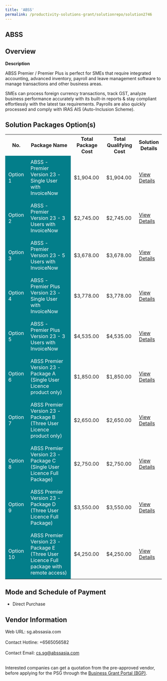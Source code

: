 ```yaml
---
title: 'ABSS'
permalink: /productivity-solutions-grant/solutionrepo/solution2746
---
```


## ABSS

## Overview

**Description**

ABSS Premier / Premier Plus is perfect for SMEs that require integrated accounting, advanced inventory, payroll and leave management software to manage transactions and other business areas.  

SMEs can process foreign currency transactions, track GST, analyze business performance accurately with its built-in reports & stay compliant effortlessly with the latest tax requirements. Payrolls are also quickly processed and comply with IRAS AIS (Auto-Inclusion Scheme).

## Solution Packages Option(s)

<table>
<tr>
<th><b>No.</b></th>
<th><b>Package Name</b></th>
<th><b>Total Package Cost</b></th>
<th><b>Total Qualifying Cost</b></th>
<th><b>Solution Details</b></th>
</tr>
<tr>
<td style='padding: 10px; background-color: #037E8A; color: #FFFFFF;'>Option 1</td>
<td style='padding: 10px; background-color: #037E8A; color: #FFFFFF;'>ABSS - Premier Version 23 - Single User with InvoiceNow</td>
<td style='padding: 10px;'>$1,904.00</td>
<td style='padding: 10px;'>$1,904.00</td>
<td style='padding: 10px;'><a href='https://www.gobusiness.gov.sg/images/psg/Asian_Business_20210432_Desensitised_Annex_3_Part_1.pdf' target='_blank'>View Details</a></td>
</tr>
<tr>
<td style='padding: 10px; background-color: #037E8A; color: #FFFFFF;'>Option 2</td>
<td style='padding: 10px; background-color: #037E8A; color: #FFFFFF;'>ABSS - Premier Version 23 - 3 Users with InvoiceNow</td>
<td style='padding: 10px;'>$2,745.00</td>
<td style='padding: 10px;'>$2,745.00</td>
<td style='padding: 10px;'><a href='https://www.gobusiness.gov.sg/images/psg/Asian_Business_20210432_Desensitised_Annex_3_Part_2.pdf' target='_blank'>View Details</a></td>
</tr>
<tr>
<td style='padding: 10px; background-color: #037E8A; color: #FFFFFF;'>Option 3</td>
<td style='padding: 10px; background-color: #037E8A; color: #FFFFFF;'>ABSS - Premier Version 23 - 5 Users with InvoiceNow</td>
<td style='padding: 10px;'>$3,678.00</td>
<td style='padding: 10px;'>$3,678.00</td>
<td style='padding: 10px;'><a href='https://www.gobusiness.gov.sg/images/psg/Asian_Business_20210432_Desensitised_Annex_3_Part_3.pdf' target='_blank'>View Details</a></td>
</tr>
<tr>
<td style='padding: 10px; background-color: #037E8A; color: #FFFFFF;'>Option 4</td>
<td style='padding: 10px; background-color: #037E8A; color: #FFFFFF;'>ABSS - Premier Plus Version 23 - Single User with InvoiceNow</td>
<td style='padding: 10px;'>$3,778.00</td>
<td style='padding: 10px;'>$3,778.00</td>
<td style='padding: 10px;'><a href='https://www.gobusiness.gov.sg/images/psg/Asian_Business_20210432_Desensitised_Annex_3_Part_4.pdf' target='_blank'>View Details</a></td>
</tr>
<tr>
<td style='padding: 10px; background-color: #037E8A; color: #FFFFFF;'>Option 5</td>
<td style='padding: 10px; background-color: #037E8A; color: #FFFFFF;'>ABSS - Premier Plus Version 23 - 3 Users with InvoiceNow</td>
<td style='padding: 10px;'>$4,535.00</td>
<td style='padding: 10px;'>$4,535.00</td>
<td style='padding: 10px;'><a href='https://www.gobusiness.gov.sg/images/psg/Asian_Business_20210432_Desensitised_Annex_3_Part_5.pdf' target='_blank'>View Details</a></td>
</tr>
<tr>
<td style='padding: 10px; background-color: #037E8A; color: #FFFFFF;'>Option 6</td>
<td style='padding: 10px; background-color: #037E8A; color: #FFFFFF;'>ABSS Premier Version 23 - Package A (Single User Licence product only)</td>
<td style='padding: 10px;'>$1,850.00</td>
<td style='padding: 10px;'>$1,850.00</td>
<td style='padding: 10px;'><a href='https://www.gobusiness.gov.sg/images/psg/Andre_Corporate_20220008_Desensitised_Annex_3_Part_1.pdf' target='_blank'>View Details</a></td>
</tr>
<tr>
<td style='padding: 10px; background-color: #037E8A; color: #FFFFFF;'>Option 7</td>
<td style='padding: 10px; background-color: #037E8A; color: #FFFFFF;'>ABSS Premier Version 23 - Package B (Three User Licence product only)</td>
<td style='padding: 10px;'>$2,650.00</td>
<td style='padding: 10px;'>$2,650.00</td>
<td style='padding: 10px;'><a href='https://www.gobusiness.gov.sg/images/psg/Andre_Corporate_20220008_Desensitised_Annex_3_Part_2.pdf' target='_blank'>View Details</a></td>
</tr>
<tr>
<td style='padding: 10px; background-color: #037E8A; color: #FFFFFF;'>Option 8</td>
<td style='padding: 10px; background-color: #037E8A; color: #FFFFFF;'>ABSS Premier Version 23 - Package C (Single User Licence Full Package)</td>
<td style='padding: 10px;'>$2,750.00</td>
<td style='padding: 10px;'>$2,750.00</td>
<td style='padding: 10px;'><a href='https://www.gobusiness.gov.sg/images/psg/Andre_Corporate_20220008_Desensitised_Annex_3_Part_3.pdf' target='_blank'>View Details</a></td>
</tr>
<tr>
<td style='padding: 10px; background-color: #037E8A; color: #FFFFFF;'>Option 9</td>
<td style='padding: 10px; background-color: #037E8A; color: #FFFFFF;'>ABSS Premier Version 23 - Package D (Three User Licence Full Package)</td>
<td style='padding: 10px;'>$3,550.00</td>
<td style='padding: 10px;'>$3,550.00</td>
<td style='padding: 10px;'><a href='https://www.gobusiness.gov.sg/images/psg/Andre_Corporate_20220008_Desensitised_Annex_3_Part_4.pdf' target='_blank'>View Details</a></td>
</tr>
<tr>
<td style='padding: 10px; background-color: #037E8A; color: #FFFFFF;'>Option 10</td>
<td style='padding: 10px; background-color: #037E8A; color: #FFFFFF;'>ABSS Premier Version 23 - Package E (Three User Licence Full package with remote access)</td>
<td style='padding: 10px;'>$4,250.00</td>
<td style='padding: 10px;'>$4,250.00</td>
<td style='padding: 10px;'><a href='https://www.gobusiness.gov.sg/images/psg/Andre_Corporate_20220008_Desensitised_Annex_3_Part_5.pdf' target='_blank'>View Details</a></td>
</tr>
</table>

## Mode and Schedule of Payment

 - Direct Purchase

## Vendor Information

 Web URL: sg.abssasia.com <br><br>Contact Hotline: +6565056582 <br><br>Contact Email: cs.sg@abssasia.com <br><br>

Interested companies can get a quotation from the pre-approved vendor, before applying for the PSG through the <a href='https://www.businessgrants.gov.sg/' target='_blank' rel='noopener'>Business Grant Portal (BGP)</a>.

<script src="/jquery/resize-tables.js"></script>
